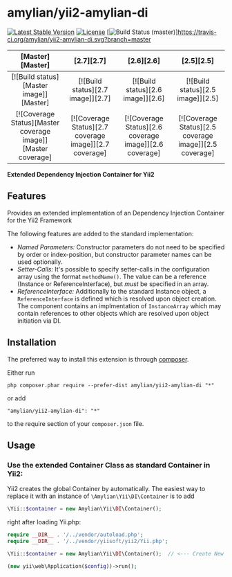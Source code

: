 amylian/yii2-amylian-di
=============
[![Latest Stable Version](https://poser.pugx.org/amylian/yii2-amylian-di/v/stable)](https://packagist.org/packages/amylian/yii2-amylian-di)
[![License](https://poser.pugx.org/amylian/yii2-amylian-di/license)](https://packagist.org/packages/amylian/yii2-amylian-di)
[![Build Status (master)](https://travis-ci.org/amylian/yii2-amylian-di.svg?branch=master)]https://travis-ci.org/amylian/yii2-amylian-di.svg?branch=master

| [Master][Master] | [2.7][2.7] | [2.6][2.6] | [2.5][2.5] |
|:----------------:|:----------:|:----------:|:----------:|
| [![Build status][Master image]][Master] | [![Build status][2.7 image]][2.7] | [![Build status][2.6 image]][2.6] | [![Build status][2.5 image]][2.5] |
| [![Coverage Status][Master coverage image]][Master coverage] | [![Coverage Status][2.7 coverage image]][2.7 coverage] | [![Coverage Status][2.6 coverage image]][2.6 coverage] | [![Coverage Status][2.5 coverage image]][2.5 coverage] |


**Extended Dependency Injection Container for Yii2**


Features
------------

Provides an extended implementation of an Dependency Injection Container for the Yii2 Framework

The following features are added to the standard implementation:

* *Named Parameters:* Constructor parameters do not need to be specified by order or index-position, but
  constructor parameter names can be used optionally.
* *Setter-Calls:* It's possible to specify setter-calls in the configuration array using the format
  `methodName()`. The value can be a reference (Instance or ReferenceInterface), but *must* be
  specified in an array.
* *ReferenceInterface:* Additionally to the standard Instance object, a `ReferenceInterface` is
  defined which is resolved upon object creation. The component contains an implmentation of `InstanceArray`
  which may contain references to other objects which are resolved upon object initiation via
  DI.


Installation
------------

The preferred way to install this extension is through [composer](http://getcomposer.org/download/).

Either run

```
php composer.phar require --prefer-dist amylian/yii2-amylian-di "*"
```

or add

```
"amylian/yii2-amylian-di": "*"
```

to the require section of your `composer.json` file.


Usage
-----

### Use the extended Container Class as standard Container in Yii2:

Yii2 creates the global Container by automatically. The easiest way to replace
it with an instance of `\Amylian\Yii\DI\Container` is to add 

```php
\Yii::$container = new Amylian\Yii\DI\Container();
```

right after loading Yii.php:


```php
require __DIR__ . '/../vendor/autoload.php';
require __DIR__ . '/../vendor/yiisoft/yii2/Yii.php';

\Yii::$container = new Amylian\Yii\DI\Container();  // <--- Create New Container!

(new yii\web\Application($config))->run();

```

